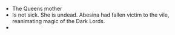 
- The Queens mother
- Is not sick. She is undead. Abesina had fallen victim to the vile, reanimating magic of the Dark Lords.
- 